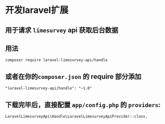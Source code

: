 # 开发laravel扩展

## 用于请求 ```limesurvey``` api 获取后台数据

## 用法

```composer require laravel-limesurvey-api/handle```

## 或者在你的```composer.json``` 的 require 部分添加

```"laravel-limesurvey-api/handle": "~1.0"```

## 下载完毕后，直接配置 ```app/config.php``` 的 ```providers```:

```LaravelLimesurveyApi\Handle\LaravelLimesurveyApiProvider::class,```
